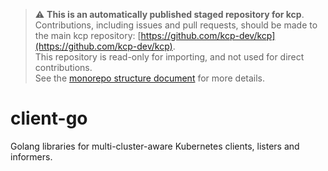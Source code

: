> ⚠️ **This is an automatically published staged repository for kcp**.   
> Contributions, including issues and pull requests, should be made to the main kcp repository: [https://github.com/kcp-dev/kcp](https://github.com/kcp-dev/kcp).  
> This repository is read-only for importing, and not used for direct contributions.  
> See the [monorepo structure document](https://docs.kcp.io/kcp/main/contributing/monorepo/) for more details.

# client-go
Golang libraries for multi-cluster-aware Kubernetes clients, listers and informers.

